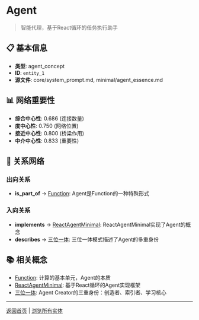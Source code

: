 # Agent

> 智能代理，基于React循环的任务执行助手

## 📋 基本信息

- **类型**: agent_concept
- **ID**: `entity_1`
- **源文件**: core/system_prompt.md, minimal/agent_essence.md

## 📊 网络重要性

- **综合中心性**: 0.686 (连接数量)
- **度中心性**: 0.750 (网络位置)
- **接近中心性**: 0.800 (桥梁作用)
- **中介中心性**: 0.833 (重要性)

## 🔗 关系网络

### 出向关系
- **is_part_of** → [Function](entity_2.md): Agent是Function的一种特殊形式

### 入向关系
- **implements** → [ReactAgentMinimal](entity_3.md): ReactAgentMinimal实现了Agent的概念
- **describes** → [三位一体](entity_4.md): 三位一体模式描述了Agent的多重身份

## 📚 相关概念

- [Function](entity_2.md): 计算的基本单元，Agent的本质
- [ReactAgentMinimal](entity_3.md): 基于React循环的Agent实现框架
- [三位一体](entity_4.md): Agent Creator的三重身份：创造者、索引者、学习核心

---
[返回首页](../index.md) | [浏览所有实体](../index.md#核心概念)